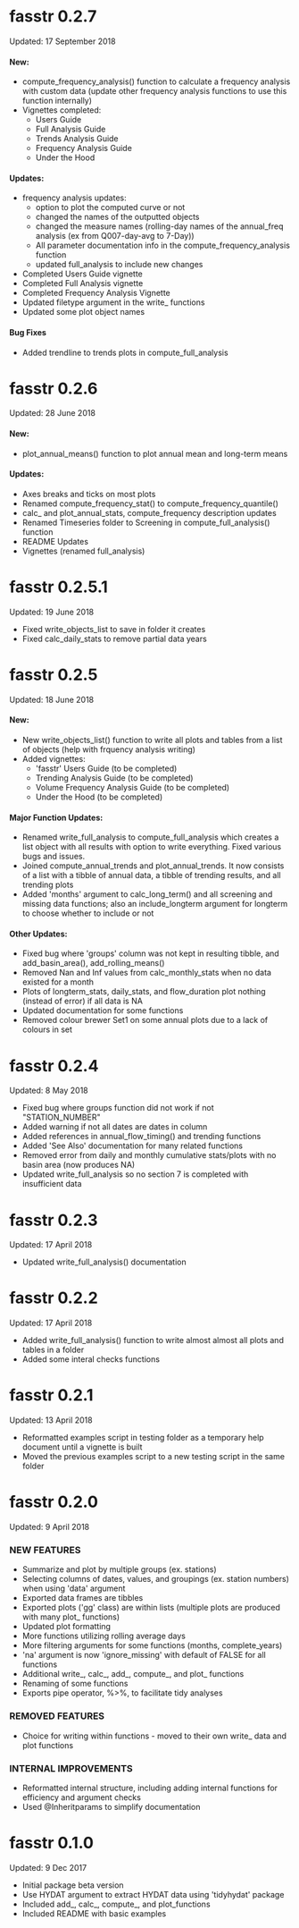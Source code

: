 fasstr 0.2.7
=========================

Updated: 17 September 2018

#### New:

  * compute_frequency_analysis() function to calculate a frequency analysis with custom data (update other frequency analysis functions to use this function internally)
  * Vignettes completed:
      * Users Guide
      * Full Analysis Guide
      * Trends Analysis Guide
      * Frequency Analysis Guide
      * Under the Hood

#### Updates:

  * frequency analysis updates:
      * option to plot the computed curve or not
      * changed the names of the outputted objects
      * changed the measure names (rolling-day names of the annual_freq analysis (ex from Q007-day-avg to 7-Day))
      * All parameter documentation info in the compute_frequency_analysis function
      * updated full_analysis to include new changes
  * Completed Users Guide vignette
  * Completed Full Analysis vignette
  * Completed Frequency Analysis Vignette
  * Updated filetype argument in the write_ functions
  * Updated some plot object names
  
#### Bug Fixes

  * Added trendline to trends plots in compute_full_analysis
  
  
fasstr 0.2.6
=========================

Updated: 28 June 2018

#### New:

  * plot_annual_means() function to plot annual mean and long-term means
    
#### Updates:

  * Axes breaks and ticks on most plots
  * Renamed compute_frequency_stat() to compute_frequency_quantile()
  * calc_ and plot_annual_stats, compute_frequency description updates
  * Renamed Timeseries folder to Screening in compute_full_analysis() function
  * README Updates
  * Vignettes (renamed full_analysis)
  

fasstr 0.2.5.1
=========================

Updated: 19 June 2018

* Fixed write_objects_list to save in folder it creates
* Fixed calc_daily_stats to remove partial data years

fasstr 0.2.5
=========================

Updated: 18 June 2018

#### New:

  * New write_objects_list() function to write all plots and tables from a list of objects (help with frquency analysis writing)
  * Added vignettes:
    * 'fasstr' Users Guide (to be completed)
    * Trending Analysis Guide (to be completed)
    * Volume Frequency Analysis Guide (to be completed)
    * Under the Hood (to be completed)
    
#### Major Function Updates:

  * Renamed write_full_analysis to compute_full_analysis which creates a list object with all results with option to write everything. Fixed various bugs and issues.
  * Joined compute_annual_trends and plot_annual_trends.  It now consists of a list with a tibble of annual data, a tibble of trending results, and all trending plots
  * Added 'months' argument to calc_long_term() and all screening and missing data functions; also an include_longterm argument for longterm to choose whether to include or not
  
#### Other Updates:

  * Fixed bug where 'groups' column was not kept in resulting tibble, and add_basin_area(), add_rolling_means()
  * Removed Nan and Inf values from calc_monthly_stats when no data existed for a month
  * Plots of longterm_stats, daily_stats, and flow_duration plot nothing (instead of error) if all data is NA
  * Updated documentation for some functions
  * Removed colour brewer Set1 on some annual plots due to a lack of colours in set


fasstr 0.2.4
=========================

Updated: 8 May 2018

  * Fixed bug where groups function did not work if not "STATION_NUMBER"
  * Added warning if not all dates are dates in column
  * Added references in annual_flow_timing() and trending functions
  * Added 'See Also' documentation for many related functions
  * Removed error from daily and monthly cumulative stats/plots with no basin area (now produces NA)
  * Updated write_full_analysis so no section 7 is completed with insufficient data
  

fasstr 0.2.3
=========================

Updated: 17 April 2018

  * Updated write_full_analysis() documentation

fasstr 0.2.2
=========================

Updated: 17 April 2018

  * Added write_full_analysis() function to write almost almost all plots and tables in a folder
  * Added some interal checks functions
  

fasstr 0.2.1
=========================

Updated: 13 April 2018

  * Reformatted examples script in testing folder as a temporary help document until a vignette is built
  * Moved the previous examples script to a new testing script in the same folder



fasstr 0.2.0
=========================

Updated: 9 April 2018

### NEW FEATURES
  * Summarize and plot by multiple groups (ex. stations) 
  * Selecting columns of dates, values, and groupings (ex. station numbers) when using 'data' argument
  * Exported data frames are tibbles
  * Exported plots ('gg' class) are within lists (multiple plots are produced with many plot_ functions)
  * Updated plot formatting
  * More functions utilizing rolling average days
  * More filtering arguments for some functions (months, complete_years)
  * 'na' argument is now 'ignore_missing' with default of FALSE for all functions
  * Additional write_, calc_, add_, compute_, and plot_ functions
  * Renaming of some functions
  * Exports pipe operator, %>%, to facilitate tidy analyses
  
### REMOVED FEATURES
  * Choice for writing within functions - moved to their own write_ data and plot functions

### INTERNAL IMPROVEMENTS
  * Reformatted internal structure, including adding internal functions for efficiency and argument checks
  * Used @Inheritparams to simplify documentation
 


fasstr 0.1.0
=========================

Updated: 9 Dec 2017

* Initial package beta version
* Use HYDAT argument to extract HYDAT data using 'tidyhydat' package
* Included add_, calc_, compute_, and plot_functions
* Included README with basic examples